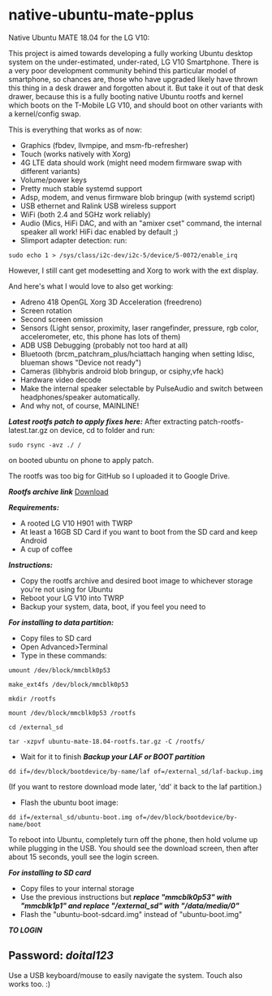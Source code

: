# native-ubuntu-mate-pplus

Native Ubuntu MATE 18.04 for the LG V10:

This project is aimed towards developing a fully working Ubuntu desktop system on the under-estimated, under-rated, LG V10 Smartphone.
There is a very poor development community behind this particular model of smartphone, so chances are, those who have upgraded likely
have thrown this thing in a desk drawer and forgotten about it. But take it out of that desk drawer, because this is a fully booting
native Ubuntu rootfs and kernel which boots on the T-Mobile LG V10, and should boot on other variants with a kernel/config swap.

This is everything that works as of now:

- Graphics (fbdev, llvmpipe, and msm-fb-refresher)
- Touch (works natively with Xorg)
- 4G LTE data should work (might need modem firmware swap with different variants)
- Volume/power keys
- Pretty much stable systemd support
- Adsp, modem, and venus firmware blob bringup (with systemd script)
- USB ethernet and Ralink USB wireless support
- WiFi (both 2.4 and 5GHz work reliably)
- Audio (Mics, HiFi DAC, and with an "amixer cset" command, the internal speaker all work! HiFi dac enabled by default ;)
- Slimport adapter detection: run: 
```shell
sudo echo 1 > /sys/class/i2c-dev/i2c-5/device/5-0072/enable_irq
```
However, I still cant get modesetting and Xorg to work with the ext display.

And here's what I would love to also get working:

- Adreno 418 OpenGL Xorg 3D Acceleration (freedreno)
- Screen rotation
- Second screen omission
- Sensors (Light sensor, proximity, laser rangefinder, pressure, rgb color, accelerometer, etc, this phone has lots of them)
- ADB USB Debugging (probably not too hard at all)
- Bluetooth (brcm_patchram_plus/hciattach hanging when setting ldisc, blueman shows "Device not ready")
- Cameras (libhybris android blob bringup, or csiphy,vfe hack)
- Hardware video decode
- Make the internal speaker selectable by PulseAudio and switch between headphones/speaker automatically.
- And why not, of course, MAINLINE!

***Latest rootfs patch to apply fixes here:***
After extracting patch-rootfs-latest.tar.gz on device, cd to folder and run:
```shell
sudo rsync -avz ./ /
```
on booted ubuntu on phone to apply patch.

The rootfs was too big for GitHub so I uploaded it to Google Drive.

***Rootfs archive link***
[Download](https://drive.google.com/open?id=1AjhBs_9HLO0KC3bFpka2ewpuJTmigimK)

***Requirements:***

- A rooted LG V10 H901 with TWRP
- At least a 16GB SD Card if you want to boot from the SD card and keep Android
- A cup of coffee

***Instructions:***

- Copy the rootfs archive and desired boot image to whichever storage you're not using for Ubuntu
- Reboot your LG V10 into TWRP
- Backup your system, data, boot, if you feel you need to

***For installing to data partition:***
- Copy files to SD card
- Open Advanced>Terminal
- Type in these commands:
```shell
umount /dev/block/mmcblk0p53
```
```shell
make_ext4fs /dev/block/mmcblk0p53
```
```shell
mkdir /rootfs
```
```shell
mount /dev/block/mmcblk0p53 /rootfs
```
```shell
cd /external_sd
```
```shell
tar -xzpvf ubuntu-mate-18.04-rootfs.tar.gz -C /rootfs/
```
- Wait for it to finish
***Backup your LAF or BOOT partition***
```shell
dd if=/dev/block/bootdevice/by-name/laf of=/external_sd/laf-backup.img
```
(If you want to restore download mode later, 'dd' it back to the laf partition.)
- Flash the ubuntu boot image:
```shell
dd if=/external_sd/ubuntu-boot.img of=/dev/block/bootdevice/by-name/boot
```
To reboot into Ubuntu, completely turn off the phone, then hold volume up while plugging in the USB. You should see the download screen, then after about 15 seconds, youll see the login screen.

***For installing to SD card***
- Copy files to your internal storage
- Use the previous instructions but ***replace "mmcblk0p53" with "mmcblk1p1" and replace "/external_sd" with "/data/media/0"***
- Flash the "ubuntu-boot-sdcard.img" instead of "ubuntu-boot.img"
  
***TO LOGIN***
## Password: ***doital123***

Use a USB keyboard/mouse to easily navigate the system. Touch also works too. :)


